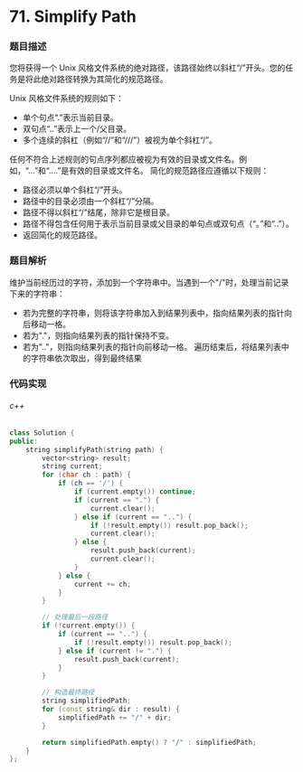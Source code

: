 # 71. Simplify Path

### 题目描述

您将获得一个 Unix 风格文件系统的绝对路径，该路径始终以斜杠“/”开头。您的任务是将此绝对路径转换为其简化的规范路径。

Unix 风格文件系统的规则如下：

- 单个句点“.”表示当前目录。
- 双句点“..”表示上一个/父目录。
- 多个连续的斜杠（例如“//”和“///”）被视为单个斜杠“/”。

任何不符合上述规则的句点序列都应被视为有效的目录或文件名。例如，“...”和“....”是有效的目录或文件名。
简化的规范路径应遵循以下规则：

- 路径必须以单个斜杠“/”开头。
- 路径中的目录必须由一个斜杠“/”分隔。
- 路径不得以斜杠“/”结尾，除非它是根目录。
- 路径不得包含任何用于表示当前目录或父目录的单句点或双句点（“。”和“..”）。
- 返回简化的规范路径。

### 题目解析

维护当前经历过的字符，添加到一个字符串中。当遇到一个"/"时，处理当前记录下来的字符串：
- 若为完整的字符串，则将该字符串加入到结果列表中，指向结果列表的指针向后移动一格。
- 若为"."，则指向结果列表的指针保持不变。
- 若为".."，则指向结果列表的指针向前移动一格。
遍历结束后，将结果列表中的字符串依次取出，得到最终结果

### 代码实现

###### c++

```c++
class Solution {
public:
    string simplifyPath(string path) {
        vector<string> result;
        string current;
        for (char ch : path) {
            if (ch == '/') {
                if (current.empty()) continue;
                if (current == ".") {
                    current.clear();
                } else if (current == "..") {
                    if (!result.empty()) result.pop_back();
                    current.clear();
                } else {
                    result.push_back(current);
                    current.clear();
                }
            } else {
                current += ch;
            }
        }

        // 处理最后一段路径
        if (!current.empty()) {
            if (current == "..") {
                if (!result.empty()) result.pop_back();
            } else if (current != ".") {
                result.push_back(current);
            }
        }

        // 构造最终路径
        string simplifiedPath;
        for (const string& dir : result) {
            simplifiedPath += "/" + dir;
        }

        return simplifiedPath.empty() ? "/" : simplifiedPath;
    }
};
```
